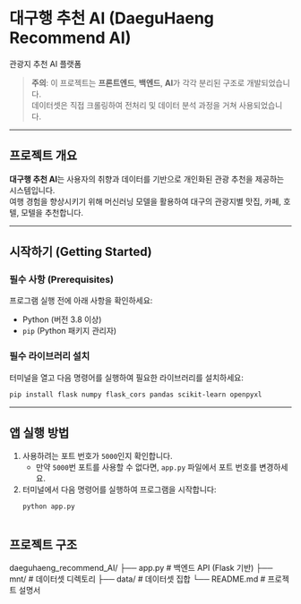 # **대구행 추천 AI (DaeguHaeng Recommend AI)**  
관광지 추천 AI 플랫폼

> **주의**: 이 프로젝트는 **프론트엔드**, **백엔드**, **AI**가 각각 분리된 구조로 개발되었습니다.  
> 데이터셋은 직접 크롤링하여 전처리 및 데이터 분석 과정을 거쳐 사용되었습니다.

---

## **프로젝트 개요**  
**대구행 추천 AI**는 사용자의 취향과 데이터를 기반으로 개인화된 관광 추천을 제공하는 시스템입니다.  
여행 경험을 향상시키기 위해 머신러닝 모델을 활용하여 대구의 관광지별 맛집, 카페, 호텔, 모텔을 추천합니다.

---

## **시작하기 (Getting Started)**  

### **필수 사항 (Prerequisites)**  
프로그램 실행 전에 아래 사항을 확인하세요:
- Python (버전 3.8 이상)
- `pip` (Python 패키지 관리자)

### **필수 라이브러리 설치**  
터미널을 열고 다음 명령어를 실행하여 필요한 라이브러리를 설치하세요:
```bash
pip install flask numpy flask_cors pandas scikit-learn openpyxl
```
---

## **앱 실행 방법**  
1. 사용하려는 포트 번호가 `5000`인지 확인합니다.  
   - 만약 `5000`번 포트를 사용할 수 없다면, `app.py` 파일에서 포트 번호를 변경하세요.  
2. 터미널에서 다음 명령어를 실행하여 프로그램을 시작합니다:  
   ```bash
   python app.py



## 프로젝트 구조
daeguhaeng_recommend_AI/
├── app.py                # 백엔드 API (Flask 기반)
├── mnt/                 # 데이터셋 디렉토리
  ├── data/               # 데이터셋 집합
└── README.md             # 프로젝트 설명서
